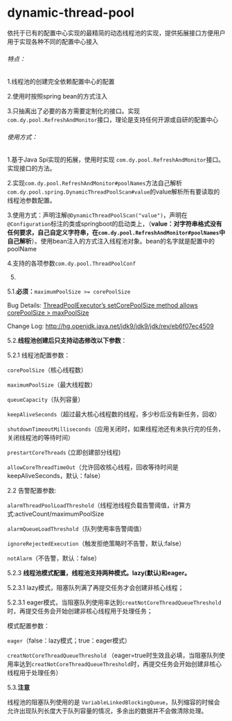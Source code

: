 # dynamic-thread-pool

依托于已有的配置中心实现的最精简的动态线程池的实现，提供拓展接口方便用户用于实现各种不同的配置中心接入

###### 特点：

1.线程池的创建完全依赖配置中心的配置

2.使用时按照spring bean的方式注入

3.只抽离出了必要的各方需要定制化的接口。实现`com.dy.pool.RefreshAndMonitor`接口，理论是支持任何开源或自研的配置中心





###### 使用方式：

1.基于Java Spi实现的拓展，使用时实现 `com.dy.pool.RefreshAndMonitor`接口。实现接口的方法。

2.实现`com.dy.pool.RefreshAndMonitor#poolNames`方法自己解析`com.dy.pool.spring.DynamicThreadPoolScan#value`的value解析所有要读取的线程池参数配置。

3.使用方式：声明注解`@DynamicThreadPoolScan("value")`，声明在`@Configuration`标注的类或springboot的启动类上，（**value：对字符串格式没有任何要求，自己自定义字符串，在`com.dy.pool.RefreshAndMonitor#poolNames`中自己解析**）。使用bean注入的方式注入线程池对象。bean的名字就是配置中的poolName

4.支持的各项参数`com.dy.pool.ThreadPoolConf`

5.

5.1.**必须：**`maximumPoolSize >= corePoolSize`

Bug Details: [ThreadPoolExecutor’s setCorePoolSize method allows corePoolSize > maxPoolSize](https://bugs.openjdk.java.net/browse/JDK-7153400)

Change Log: http://hg.openjdk.java.net/jdk9/jdk9/jdk/rev/eb6f07ec4509

5.2.**线程池创建后只支持动态修改以下参数**：

5.2.1 线程池配置参数：

`corePoolSize`（核心线程数）

`maximumPoolSize`（最大线程数）

`queueCapacity`（队列容量）

`keepAliveSeconds`（超过最大核心线程数的线程，多少秒后没有新任务，回收）

`shutdownTimeoutMilliseconds`（应用关闭时，如果线程池还有未执行完的任务，关闭线程池的等待时间）

`prestartCoreThreads` (立即创建部分线程)

`allowCoreThreadTimeOut`（允许回收核心线程，回收等待时间是 keepAliveSeconds，默认：false）

2.2 告警配置参数:

`alarmThreadPoolLoadThreshold`（线程池线程负载告警阈值，计算方式:activeCount/maximumPoolSize

`alarmQueueLoadThreshold`（队列使用率告警阈值）

`ignoreRejectedExecution`（触发拒绝策略时不告警，默认:false）

`notAlarm`（不告警，默认：false）

5.2.3 **线程池模式配置，线程池支持两种模式。lazy(默认)和eager。**

5.2.3.1 lazy模式，阻塞队列满了再提交任务才会创建非核心线程；

5.2.3.1 eager模式，当阻塞队列使用率达到`creatNotCoreThreadQueueThreshold`时，再提交任务会开始创建非核心线程用于处理任务；

模式配置参数：

`eager`（false：lazy模式；true：eager模式）

`creatNotCoreThreadQueueThreshold` （eager=true时生效且必填，当阻塞队列使用率达到`creatNotCoreThreadQueueThreshold`时，再提交任务会开始创建非核心线程用于处理任务）

5.3.**注意**

线程池的阻塞队列使用的是 `VariableLinkedBlockingQueue`，队列缩容的时候会允许出现队列长度大于队列容量的情况，多余出的数据并不会做清除处理。

